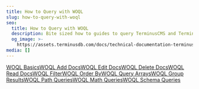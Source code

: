 ```yaml
---
title: How to Query with WOQL
slug: how-to-query-with-woql
seo:
  title: How to Query with WOQL
  description: Bite sized how to guides to query TerminusCMS and TerminusDB using WOQL
  og_image: >-
    https://assets.terminusdb.com/docs/technical-documentation-terminuscms-og.png
media: []
---
```


[WOQL Basics](/docs/woql-basics/)[WOQL Add Docs](/docs/add-documents-with-woql/)[WOQL Edit Docs](/docs/edit-documents-with-woql/)[WOQL Delete Docs](/docs/delete-documents-with-woql/)[WOQL Read Docs](/docs/read-documents-with-woql/)[WOQL Filter](/docs/filter-with-woql/)[WOQL Order By](/docs/order-by-with-woql/)[WOQL Query Arrays](/docs/query-arrays-and-sets-in-woql/)[WOQL Group Results](/docs/group-query-results/)[WOQL Path Queries](/docs/path-queries-in-woql/)[WOQL Math Queries](/docs/maths-based-queries-in-woql/)[WOQL Schema Queries](/docs/schema-queries-with-woql/)